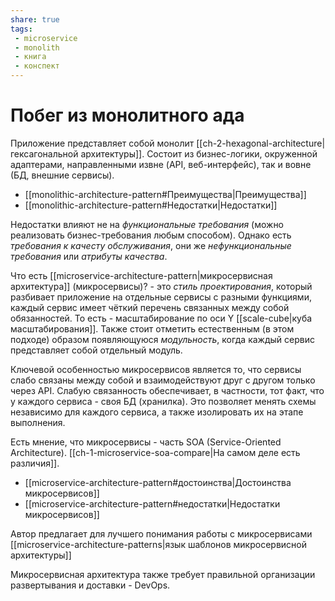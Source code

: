 ```yaml
---
share: true
tags: 
 - microservice
 - monolith
 - книга
 - конспект
---
```

# Побег из монолитного ада
Приложение представляет собой монолит [[ch-2-hexagonal-architecture|гексагональной архитектуры]]. Состоит из бизнес-логики, окруженной адаптерами, направленными извне (API, веб-интерфейс), так и вовне (БД, внешние сервисы).
* [[monolithic-architecture-pattern#Преимущества|Преимущества]]
* [[monolithic-architecture-pattern#Недостатки|Недостатки]]

Недостатки влияют не на *функциональные требования* (можно реализовать бизнес-требования любым способом). Однако есть *требования к качесту обслуживания*, они же *нефункциональные требования* или *атрибуты качества*.

Что есть [[microservice-architecture-pattern|микросервисная архитектура]] (микросервисы)? - это *стиль проектирования*, который разбивает приложение на отдельные сервисы с разными функциями, каждый сервис имеет чёткий перечень связанных между собой обязанностей. То есть - масштабирование по оси Y [[scale-cube|куба масштабирования]]. Также стоит отметить естественным (в этом подходе) образом появляющуюся *модульность*, когда каждый сервис представляет собой отдельный модуль.

Ключевой особенностью микросервисов является то, что сервисы слабо связаны между собой и взаимодействуют друг с другом только через API. Слабую связанность обеспечивает, в частности, тот факт, что у каждого сервиса - своя БД (хранилка). Это позволяет менять схемы независимо для каждого сервиса, а также изолировать их на этапе выполнения.

Есть мнение, что микросервисы - часть SOA (Service-Oriented Architecture). [[ch-1-microservice-soa-compare|На самом деле есть различия]].

* [[microservice-architecture-pattern#достоинства|Достоинства микросервисов]]
* [[microservice-architecture-pattern#недостатки|Недостатки микросервисов]]

Автор предлагает для лучшего понимания работы с микросервисами [[microservice-architecture-patterns|язык шаблонов микросервисной архитектуры]]

Микросервисная архитектура также требует правильной организации развертывания и доставки - DevOps.

